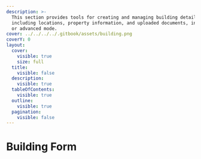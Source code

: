 ```yaml
---
description: >-
  This section provides tools for creating and managing building details,
  including locations, property information, and uploaded documents, in simple
  or advanced mode.
cover: ../../../../.gitbook/assets/building.png
coverY: 0
layout:
  cover:
    visible: true
    size: full
  title:
    visible: false
  description:
    visible: true
  tableOfContents:
    visible: true
  outline:
    visible: true
  pagination:
    visible: false
---
```


# Building Form

